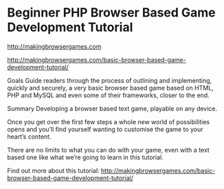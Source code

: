 Beginner PHP Browser Based Game Development Tutorial
=============================================

http://makingbrowsergames.com

http://makingbrowsergames.com/basic-browser-based-game-development-tutorial/


Goals
Guide readers through the process of outlining and implementing, quickly and securely, a very basic browser based game based on HTML, PHP and MySQL and even some of their frameworks, closer to the end.

Summary
Developing a browser based text game, playable on any device.

Once you get over the first few steps a whole new world of possibilities opens and you’ll find yourself wanting to customise the game to your heart’s content.

There are no limits to what you can do with your game, even with a text based one like what we’re going to learn in this tutorial.

Find out more about this tutorial:
http://makingbrowsergames.com/basic-browser-based-game-development-tutorial/
